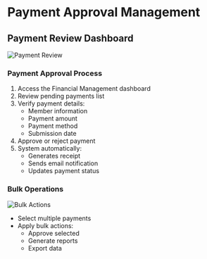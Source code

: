 
# Payment Approval Management

## Payment Review Dashboard
![Payment Review](screenshot_payment_review.png)

### Payment Approval Process
1. Access the Financial Management dashboard
2. Review pending payments list
3. Verify payment details:
   - Member information
   - Payment amount
   - Payment method
   - Submission date
4. Approve or reject payment
5. System automatically:
   - Generates receipt
   - Sends email notification
   - Updates payment status

### Bulk Operations
![Bulk Actions](screenshot_bulk_actions.png)

- Select multiple payments
- Apply bulk actions:
  * Approve selected
  * Generate reports
  * Export data

